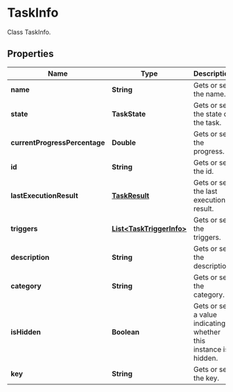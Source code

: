 

# TaskInfo

Class TaskInfo.

## Properties

| Name | Type | Description | Notes |
|------------ | ------------- | ------------- | -------------|
|**name** | **String** | Gets or sets the name. |  [optional] |
|**state** | **TaskState** | Gets or sets the state of the task. |  [optional] |
|**currentProgressPercentage** | **Double** | Gets or sets the progress. |  [optional] |
|**id** | **String** | Gets or sets the id. |  [optional] |
|**lastExecutionResult** | [**TaskResult**](TaskResult.md) | Gets or sets the last execution result. |  [optional] |
|**triggers** | [**List&lt;TaskTriggerInfo&gt;**](TaskTriggerInfo.md) | Gets or sets the triggers. |  [optional] |
|**description** | **String** | Gets or sets the description. |  [optional] |
|**category** | **String** | Gets or sets the category. |  [optional] |
|**isHidden** | **Boolean** | Gets or sets a value indicating whether this instance is hidden. |  [optional] |
|**key** | **String** | Gets or sets the key. |  [optional] |



